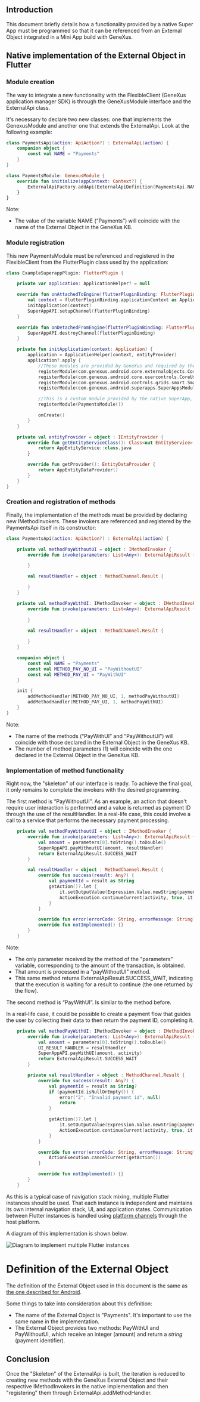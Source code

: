 ## Introduction

This document briefly details how a functionality provided by a native Super App must be programmed so that it can be referenced from an External Object integrated in a Mini App build with GeneXus.


## Native implementation of the External Object in Flutter

### Module creation
 
The way to integrate a new functionality with the FlexibleClient (GeneXus application manager SDK) is through the GeneXusModule interface and the ExternalApi class.

It's necessary to declare two new classes: one that implements the GenexusModule and another one that extends the ExternalApi. Look at the following example:

```kotlin
class PaymentsApi(action: ApiAction?) : ExternalApi(action) {
    companion object {
        const val NAME = "Payments"
    }
}
```

```kotlin
class PaymentsModule: GenexusModule {
	override fun initialize(appContext: Context?) {
		ExternalApiFactory.addApi(ExternalApiDefinition(PaymentsApi.NAME, PaymentsApi::class.java, false))
	}
}
```

Note:
- The value of the variable NAME (“Payments”) will coincide with the name of the External Object in the GeneXus KB.

### Module registration

This new PaymentsModule must be referenced and registered in the FlexibleClient from the FlutterPlugin class used by the application:

```kotlin
class ExampleSuperappPlugin: FlutterPlugin {

	private var application: ApplicationHelper? = null

	override fun onAttachedToEngine(flutterPluginBinding: FlutterPlugin.FlutterPluginBinding) {
		val context = flutterPluginBinding.applicationContext as Application
		initApplication(context)
		SuperAppAPI.setupChannel(flutterPluginBinding)
	}

	override fun onDetachedFromEngine(flutterPluginBinding: FlutterPlugin.FlutterPluginBinding) {
		SuperAppAPI.destroyChannel(flutterPluginBinding)
	}

	private fun initApplication(context: Application) {
		application = ApplicationHelper(context, entityProvider)
		application?.apply {
			//These modules are provided by GeneXus and required by the MiniApps in order to work properly
			registerModule(com.genexus.android.core.externalobjects.CoreExternalObjectsModule())
			registerModule(com.genexus.android.core.usercontrols.CoreUserControlsModule())
			registerModule(com.genexus.android.controls.grids.smart.SmartGridModule())
			registerModule(com.genexus.android.superapps.SuperAppsModule())

			//This is a custom module provided by the native SuperApp, exposing its public API to the MiniApps
			registerModule(PaymentsModule())

			onCreate()
		}
	}

	private val entityProvider = object : IEntityProvider {
		override fun getEntityServiceClass(): Class<out EntityService> {
			return AppEntityService::class.java
		}

		override fun getProvider(): EntityDataProvider {
			return AppEntityDataProvider()
		}
	}
}

```

### Creation and registration of methods

Finally, the implementation of the methods must be provided by declaring new IMethodInvokers. These invokers are referenced and registered by the PaymentsApi itself in its constructor:

```kotlin
class PaymentsApi(action: ApiAction?) : ExternalApi(action) {

	private val methodPayWithoutUI = object : IMethodInvoker {
		override fun invoke(parameters: List<Any>): ExternalApiResult {

		}

		val resultHandler = object : MethodChannel.Result {

		}
	}

    private val methodPayWithUI: IMethodInvoker = object : IMethodInvoker {
		override fun invoke(parameters: List<Any>): ExternalApiResult {
			
		}

		val resultHandler = object : MethodChannel.Result {

		}
	}

    companion object {
        const val NAME = "Payments"
        const val METHOD_PAY_NO_UI = "PayWithoutUI"
		const val METHOD_PAY_UI = "PayWithUI"
    }

    init {
		addMethodHandler(METHOD_PAY_NO_UI, 1, methodPayWithoutUI)
		addMethodHandler(METHOD_PAY_UI, 1, methodPayWithUI)
	}
}
```

Note:
- The name of the methods (“PayWithUI” and “PayWithoutUI”) will coincide with those declared in the External Object in the GeneXus KB.
- The number of method parameters (1) will coincide with the one declared in the External Object in the GeneXus KB.

### Implementation of method functionality

Right now, the "skeleton" of our interface is ready. To achieve the final goal, it only remains to complete the invokers with the desired programming.

The first method is “PayWithoutUI”. As an example, an action that doesn't require user interaction is performed and a value is returned as payment ID through the use of the resultHandler. In a real-life case, this could involve a  call to a service that performs the necessary payment processing.

```kotlin
	private val methodPayWithoutUI = object : IMethodInvoker {
		override fun invoke(parameters: List<Any>): ExternalApiResult {
			val amount = parameters[0].toString().toDouble()
			SuperAppAPI.payWithoutUI(amount, resultHandler)
			return ExternalApiResult.SUCCESS_WAIT
		}

		val resultHandler = object : MethodChannel.Result {
			override fun success(result: Any?) {
				val paymentId = result as String
				getAction()?.let {
					it.setOutputValue(Expression.Value.newString(paymentId))
					ActionExecution.continueCurrent(activity, true, it)
				}
			}

			override fun error(errorCode: String, errorMessage: String?, errorDetails: Any?) {}
			override fun notImplemented() {}
		}
	}
```

Note:
- The only parameter received by the method of the "parameters" variable, corresponding to the amount of the transaction, is obtained. 
- That amount is processed in a "payWithoutUI" method. 
- This same method returns ExternalApiResult.SUCCESS_WAIT, indicating that the execution is waiting for a result to continue (the one returned by the flow).

The second method is “PayWithUI”. Is similar to the method before. 

In a real-life case, it could be possible to create a payment flow that guides the user by collecting their data to then return the payment ID, completing it.

```kotlin
	private val methodPayWithUI: IMethodInvoker = object : IMethodInvoker {
		override fun invoke(parameters: List<Any>): ExternalApiResult {
			val amount = parameters[0].toString().toDouble()
			UI_RESULT_HANDLER = resultHandler
			SuperAppAPI.payWithUI(amount, activity)
			return ExternalApiResult.SUCCESS_WAIT
		}

		private val resultHandler = object : MethodChannel.Result {
			override fun success(result: Any?) {
				val paymentId = result as String?
				if (paymentId.isNullOrEmpty()) {
					error("2", "Invalid payment id", null)
					return
				}

				getAction()?.let {
					it.setOutputValue(Expression.Value.newString(paymentId))
					ActionExecution.continueCurrent(activity, true, it)
				}
			}

			override fun error(errorCode: String, errorMessage: String?, errorDetails: Any?) {
				ActionExecution.cancelCurrent(getAction())
			}

			override fun notImplemented() {}
		}
	}
```

As this is a typical case of navigation stack mixing, multiple Flutter instances should be used. That each instance is independent and maintains its own internal navigation stack, UI, and application states.
Communication between Flutter instances is handled using [platform channels](https://docs.flutter.dev/platform-integration/platform-channels) through the host platform. 

A diagram of this implementation is shown below.

![Diagram to implement multiple Flutter instances](androidDiagram.png)

# Definition of the External Object

The definition of the External Object used in this document is the same as [the one described for Android](../../../../Android/Android/MiniAppCaller/README.md).

Some things to take into consideration about this definition:

- The name of the External Object is "Payments". It's important to use the same name in the implementation. 
- The External Object provides two methods: PayWithUI and PayWithoutUI, which receive an integer (amount) and return a _string_ (payment identifier).

## Conclusion

Once the "Skeleton" of the ExternalApi is built, the iteration is reduced to creating new methods with the GeneXus External Object and their respective IMethodInvokers in the native implementation and then "registering" them through ExternalApi.addMethodHandler.


